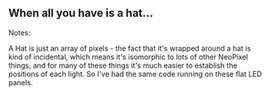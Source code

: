 <!-- .element: data-background-video="emf-2024/videos/panel.mp4" data-background-video-loop="loop" -->

## When all you have is a hat...

<div class="spacer">

Notes:

A Hat is just an array of pixels - the fact that it's wrapped around a hat is kind of incidental, which means it's isomorphic to lots of other NeoPixel things, and for many of these things it's much easier to establish the positions of each light. So I've had the same code running on these flat LED panels.
